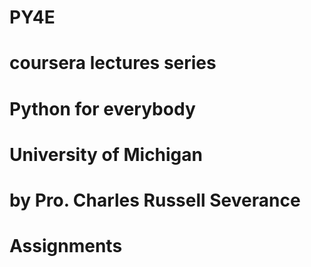 # PY4E
# coursera lectures series 
# Python for everybody
# University of Michigan
# by Pro. Charles Russell Severance
# Assignments
